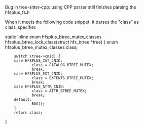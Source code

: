 Bug in tree-sitter-cpp: using CPP parser still finishes parsing the hfsplus_fs.h

When it meets the following code snippet, it parses the "class" as class_specifier.

static inline enum hfsplus_btree_mutex_classes
hfsplus_btree_lock_class(struct hfs_btree *tree)
{
        enum hfsplus_btree_mutex_classes class;

        switch (tree->cnid) {
        case HFSPLUS_CAT_CNID:
                class = CATALOG_BTREE_MUTEX;
                break;
        case HFSPLUS_EXT_CNID:
                class = EXTENTS_BTREE_MUTEX;
                break;
        case HFSPLUS_ATTR_CNID:
                class = ATTR_BTREE_MUTEX;
                break;
        default:
                BUG();
        }
        return class;
}
 
